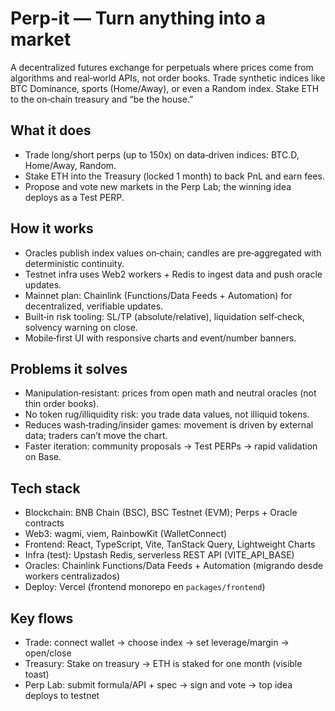 # Perp‑it — Turn anything into a market

A decentralized futures exchange for perpetuals where prices come from algorithms and real‑world APIs, not order books. Trade synthetic indices like BTC Dominance, sports (Home/Away), or even a Random index. Stake ETH to the on‑chain treasury and “be the house.”

## What it does
- Trade long/short perps (up to 150x) on data‑driven indices: BTC.D, Home/Away, Random.
- Stake ETH into the Treasury (locked 1 month) to back PnL and earn fees.
- Propose and vote new markets in the Perp Lab; the winning idea deploys as a Test PERP.

## How it works
- Oracles publish index values on‑chain; candles are pre‑aggregated with deterministic continuity.
- Testnet infra uses Web2 workers + Redis to ingest data and push oracle updates.
- Mainnet plan: Chainlink (Functions/Data Feeds + Automation) for decentralized, verifiable updates.
- Built‑in risk tooling: SL/TP (absolute/relative), liquidation self‑check, solvency warning on close.
- Mobile‑first UI with responsive charts and event/number banners.

## Problems it solves
- Manipulation‑resistant: prices from open math and neutral oracles (not thin order books).
- No token rug/illiquidity risk: you trade data values, not illiquid tokens.
- Reduces wash‑trading/insider games: movement is driven by external data; traders can’t move the chart.
- Faster iteration: community proposals → Test PERPs → rapid validation on Base.

## Tech stack
- Blockchain: BNB Chain (BSC), BSC Testnet (EVM); Perps + Oracle contracts
- Web3: wagmi, viem, RainbowKit (WalletConnect)
- Frontend: React, TypeScript, Vite, TanStack Query, Lightweight Charts
- Infra (test): Upstash Redis, serverless REST API (VITE_API_BASE)
- Oracles: Chainlink Functions/Data Feeds + Automation (migrando desde workers centralizados)
- Deploy: Vercel (frontend monorepo en `packages/frontend`)

## Key flows
- Trade: connect wallet → choose index → set leverage/margin → open/close
- Treasury: Stake on treasury → ETH is staked for one month (visible toast)
- Perp Lab: submit formula/API + spec → sign and vote → top idea deploys to testnet

